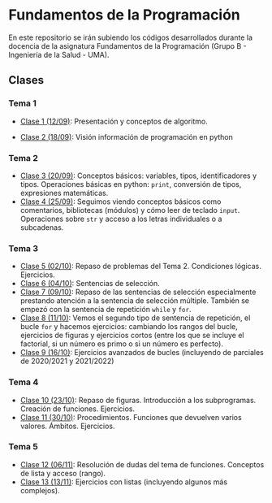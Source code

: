 # Fundamentos de la Programación
En este repositorio se irán subiendo los códigos desarrollados durante la docencia de la asignatura Fundamentos de la Programación (Grupo B - Ingeniería de la Salud - UMA).

## Clases

### Tema 1
* [Clase 1 (12/09)](clases/clase01/clase01.md): Presentación y conceptos de algoritmo.

* [Clase 2 (18/09)](clases/clase02/clase02.md): Visión información de programación en python

### Tema 2

* [Clase 3 (20/09)](clases/clase03/clase03.md): Conceptos básicos: variables, tipos, identificadores y tipos. Operaciones básicas en python: `print`, conversión de tipos, expresiones matemáticas.
* [Clase 4 (25/09)](clases/clase04/clase04.md): Seguimos viendo conceptos básicos como comentarios, bibliotecas (módulos) y cómo leer de teclado `input`. Operaciones sobre `str` y acceso a los letras individuales o a subcadenas.

### Tema 3
* [Clase 5 (02/10)](clases/clase05/clase05.md): Repaso de problemas del Tema 2. Condiciones lógicas. Ejercicios. 
* [Clase 6 (04/10)](clases/clase06/clase06.md): Sentencias de selección.
* [Clase 7 (09/10)](clases/clase07/clase07.md): Repaso de las sentencias de selección especialmente prestando atención a la sentencia de selección múltiple. También se empezó con la sentencia de repetición `while` y `for`.
* [Clase 8 (11/10)](clases/clase08/clase08.md): Vemos el segundo tipo de sentencia de repetición, el bucle `for` y hacemos ejercicios: cambiando los rangos del bucle, ejercicios de figuras y ejercicios cortos (entre los que se incluye el factorial, si un número es primo o si un número es perfecto).
* [Clase 9 (16/10)](clases/clase09/clase09.md): Ejercicios avanzados de bucles (incluyendo de parciales de 2020/2021 y 2021/2022)

### Tema 4
* [Clase 10 (23/10)](clases/clase10/clase10.md): Repaso de figuras. Introducción a los subprogramas. Creación de funciones. Ejercicios.
* [Clase 11 (30/10)](clases/clase11/clase11.md): Procedimientos. Funciones que devuelven varios valores. Ámbitos. Ejercicios.

### Tema 5
* [Clase 12 (06/11)](clases/clase12/clase12.md): Resolución de dudas del tema de funciones. Conceptos de lista y acceso (rango).
* [Clase 13 (13/11)](clases/clase13/clase13.md): Ejercicios con listas (incluyendo algunos más complejos).
